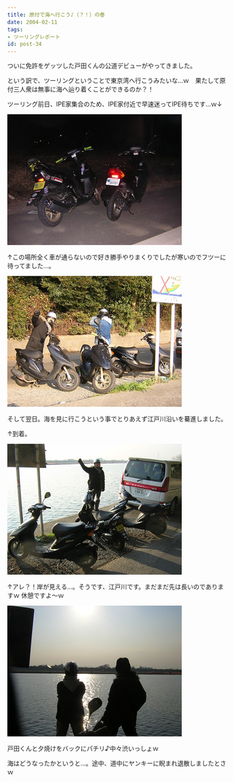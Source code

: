 ```yaml
---
title: 原付で海へ行こう♪（？！）の巻
date: 2004-02-11
tags:
- ツーリングレポート
id: post-34
---
```



<p class="sentence">ついに免許をゲッツした戸田くんの公道デビューがやってきました。</p>
<p class="sentence">という訳で、ツーリングということで東京湾へ行こうみたいな...ｗ　果たして原付三人衆は無事に海へ辿り着くことができるのか？！</p>
<p class="sentence spacing10">ツーリング前日、IPE家集合のため、IPE家付近で早速迷ってIPE待ちです...ｗ↓ </p>
<div class="center spacing"><img src="/photo/diary/2004.02.11_zx1.jpg" alt=""></div>
<p class="sentence spacing10">↑この場所全く車が通らないので好き勝手やりまくりでしたが寒いのでフツーに待ってました...。 </p>
<div class="center spacing"><img src="/photo/diary/2004.02.11_zx2.jpg" alt=""></div>
<p class="sentence">そして翌日。海を見に行こうという事でとりあえず江戸川沿いを驀進しました。</p>
<p class="sentence spacing10">↑到着。 </p>
<div class="center spacing"><img src="/photo/diary/2004.02.11_zx3.jpg" alt=""></div>
<p class="sentence spacing10">↑アレ？！岸が見える...。そうです、江戸川です。まだまだ先は長いのでありますｗ
休憩ですよ～ｗ </p>
<div class="center spacing"><img src="/photo/diary/2004.02.11_zx4.jpg" alt=""></div>
<p class="sentence">戸田くんと夕焼けをバックにパチリ♪中々渋いっしょｗ</p>
<p class="sentence">海はどうなったかというと...。途中、道中にヤンキーに睨まれ退散しましたとさｗ</p>
